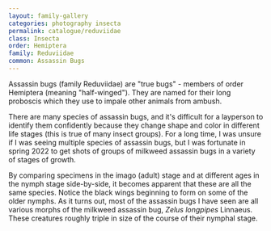 ```yaml
---
layout: family-gallery
categories: photography insecta
permalink: catalogue/reduviidae
class: Insecta
order: Hemiptera
family: Reduviidae
common: Assassin Bugs
---
```


Assassin bugs (family Reduviidae) are "true bugs" - members of order Hemiptera
(meaning "half-winged"). They are named for their long proboscis which they use
to impale other animals from ambush.

There are many species of assassin bugs, and it's difficult for a layperson to
identify them confidently because they change shape and color in different life
stages (this is true of many insect groups). For a long time, I was unsure if I
was seeing multiple species of assassin bugs, but I was fortunate in spring 2022
to get shots of groups of milkweed assassin bugs in a variety of stages of
growth.

By comparing specimens in the imago (adult) stage and at different ages in the nymph
stage side-by-side, it becomes apparent that these are all the same species.
Notice the black wings beginning to form on some of the older nymphs. As it
turns out, most of the assassin bugs I have seen are all various morphs of the
milkweed assassin bug, _Zelus longpipes_ Linnaeus. These creatures roughly
triple in size of the course of their nymphal stage.
